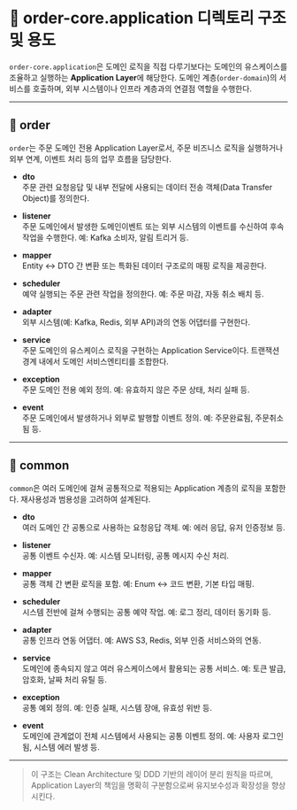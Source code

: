 # 📁 order-core.application 디렉토리 구조 및 용도

`order-core.application`은 도메인 로직을 직접 다루기보다는 도메인의 유스케이스를 조율하고 실행하는 **Application Layer**에 해당한다. 도메인 계층(`order-domain`)의 서비스를 호출하며, 외부 시스템이나 인프라 계층과의 연결점 역할을 수행한다.

---

## 📂 order

`order`는 주문 도메인 전용 Application Layer로서, 주문 비즈니스 로직을 실행하거나 외부 연계, 이벤트 처리 등의 업무 흐름을 담당한다.

- **dto**  
  주문 관련 요청응답 및 내부 전달에 사용되는 데이터 전송 객체(Data Transfer Object)를 정의한다.

- **listener**  
  주문 도메인에서 발생한 도메인이벤트 또는 외부 시스템의 이벤트를 수신하여 후속 작업을 수행한다. 예: Kafka 소비자, 알림 트리거 등.

- **mapper**  
  Entity ↔ DTO 간 변환 또는 특화된 데이터 구조로의 매핑 로직을 제공한다.

- **scheduler**  
  예약 실행되는 주문 관련 작업을 정의한다. 예: 주문 마감, 자동 취소 배치 등.

- **adapter**  
  외부 시스템(예: Kafka, Redis, 외부 API)과의 연동 어댑터를 구현한다.

- **service**  
  주문 도메인의 유스케이스 로직을 구현하는 Application Service이다. 트랜잭션 경계 내에서 도메인 서비스엔티티를 조합한다.

- **exception**  
  주문 도메인 전용 예외 정의. 예: 유효하지 않은 주문 상태, 처리 실패 등.

- **event**  
  주문 도메인에서 발생하거나 외부로 발행할 이벤트 정의. 예: 주문완료됨, 주문취소됨 등.

---

## 📂 common

`common`은 여러 도메인에 걸쳐 공통적으로 적용되는 Application 계층의 로직을 포함한다. 재사용성과 범용성을 고려하여 설계된다.

- **dto**  
  여러 도메인 간 공통으로 사용하는 요청응답 객체. 예: 에러 응답, 유저 인증정보 등.

- **listener**  
  공통 이벤트 수신자. 예: 시스템 모니터링, 공통 메시지 수신 처리.

- **mapper**  
  공통 객체 간 변환 로직을 포함. 예: Enum ↔ 코드 변환, 기본 타입 매핑.

- **scheduler**  
  시스템 전반에 걸쳐 수행되는 공통 예약 작업. 예: 로그 정리, 데이터 동기화 등.

- **adapter**  
  공통 인프라 연동 어댑터. 예: AWS S3, Redis, 외부 인증 서비스와의 연동.

- **service**  
  도메인에 종속되지 않고 여러 유스케이스에서 활용되는 공통 서비스. 예: 토큰 발급, 암호화, 날짜 처리 유틸 등.

- **exception**  
  공통 예외 정의. 예: 인증 실패, 시스템 장애, 유효성 위반 등.

- **event**  
  도메인에 관계없이 전체 시스템에서 사용되는 공통 이벤트 정의. 예: 사용자 로그인됨, 시스템 에러 발생 등.

---

> 이 구조는 Clean Architecture 및 DDD 기반의 레이어 분리 원칙을 따르며, Application Layer의 책임을 명확히 구분함으로써 유지보수성과 확장성을 향상시킨다.
